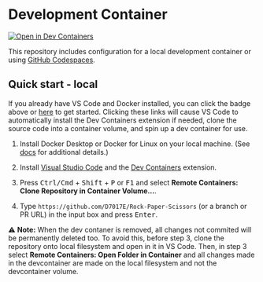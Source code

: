 # Development Container

[![Open in Dev Containers](https://img.shields.io/static/v1?label=Dev%20Container&message=Open&color=blue&logo=visualstudiocode)](https://rickos99.github.io/js-UrlRedirect/?redirect=vscode://ms-vscode-remote.remote-containers/cloneInVolume?url=https://github.com/D7017E/Rock-Paper-Scissors)

This repository includes configuration for a local development container or using [GitHub Codespaces](https://github.com/features/codespaces).

## Quick start - local

If you already have VS Code and Docker installed, you can click the badge above or [here](https://rickos99.github.io/js-UrlRedirect/?redirect=vscode://ms-vscode-remote.remote-containers/cloneInVolume?url=https://github.com/D7017E/Rock-Paper-Scissors) to get started. Clicking these links will cause VS Code to automatically install the Dev Containers extension if needed, clone the source code into a container volume, and spin up a dev container for use.

1. Install Docker Desktop or Docker for Linux on your local machine. (See [docs](https://aka.ms/vscode-remote/containers/getting-started) for additional details.)

2. Install [Visual Studio Code](https://code.visualstudio.com/) and the [Dev Containers](https://aka.ms/vscode-remote/download/containers) extension.

3. Press <kbd>Ctrl/Cmd</kbd> + <kbd>Shift</kbd> + <kbd>P</kbd> or <kbd>F1</kbd> and select **Remote Containers: Clone Repository in Container Volume...**.

4. Type `https://github.com/D7017E/Rock-Paper-Scissors` (or a branch or PR URL) in the input box and press <kbd>Enter</kbd>.

:warning: **Note:** When the dev contaner is removed, all changes not commited will be permanently deleted too. To avoid this, before step 3, clone the repository onto local filesystem and open in it in VS Code. Then, in step 3 select **Remote Containers: Open Folder in Container** and all changes made in the devcontainer are made on the local filesystem and not the devcontainer volume.
